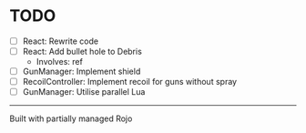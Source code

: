 # TODO

- [ ] React: Rewrite code
- [ ] React: Add bullet hole to Debris
    - Involves: ref
- [ ] GunManager: Implement shield
- [ ] RecoilController: Implement recoil for guns without spray
- [ ] GunManager: Utilise parallel Lua

---

Built with partially managed Rojo
